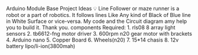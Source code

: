 Arduino Module Base Project Ideas 💡 
Line Follower or maze runner is a robot or a part of robotics. It follows lines Like Any kind of Black of Blue line in White Surface or vice-versa. My code and the Circuit diagram amy help you to build it. Thank you.
components Required:
        1. rls08 8 array light sensors
        2. tb6612-fng motor driver
        3. 600rpm n20 gear motor with brackets
        4. Arduino nano
        5. Copper Board
        6. Wheels(n20)
        7. 15*14 chasis
        8. 12v battery lipo/li-ion(3800mah)
